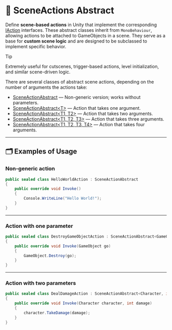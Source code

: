 # 🧩 SceneActions Abstract

Define **scene-based actions** in Unity that implement the corresponding [IAction](IActions.md) interfaces.
These abstract classes inherit from `MonoBehaviour`, allowing actions to be attached to GameObjects in a scene.
They serve as a base for **custom scene logic** and are designed to be subclassed to implement specific behavior.

> [!TIP]
> Extremely useful for cutscenes, trigger-based actions, level initialization, and similar scene-driven logic.

There are several classes of abstract scene actions, depending on the number of arguments the actions take:

- [SceneActionAbstract](SceneActionAbstract.md) — Non-generic version; works without parameters.
- [SceneActionAbstract&lt;T&gt;](SceneActionAbstract%601.md) — Action that takes one argument.
- [SceneActionAbstract&lt;T1, T2&gt;](SceneActionAbstract%602.md) — Action that takes two arguments.
- [SceneActionAbstract&lt;T1, T2, T3&gt;](SceneActionAbstract%603.md) — Action that takes three arguments.
- [SceneActionAbstract&lt;T1, T2, T3, T4&gt;](SceneActionAbstract%604.md) — Action that takes four arguments.

---


## 🗂 Examples of Usage

### Non-generic action

```csharp
public sealed class HelloWorldAction : SceneActionAbstract
{
    public override void Invoke() 
    {
        Console.WriteLine("Hello World!");  
    } 
}
```

---

### Action with one parameter

```csharp
public sealed class DestroyGameObjectAction : SceneActionAbstract<GameObject>
{
    public override void Invoke(GameObject go) 
    {
        GameObject.Destroy(go);  
    } 
}
```

---

### Action with two parameters

```csharp
public sealed class DealDamageAction : SceneActionAbstract<Character, int>
{
    public override void Invoke(Character character, int damage) 
    {
        character.TakeDamage(damage);
    } 
}
```
